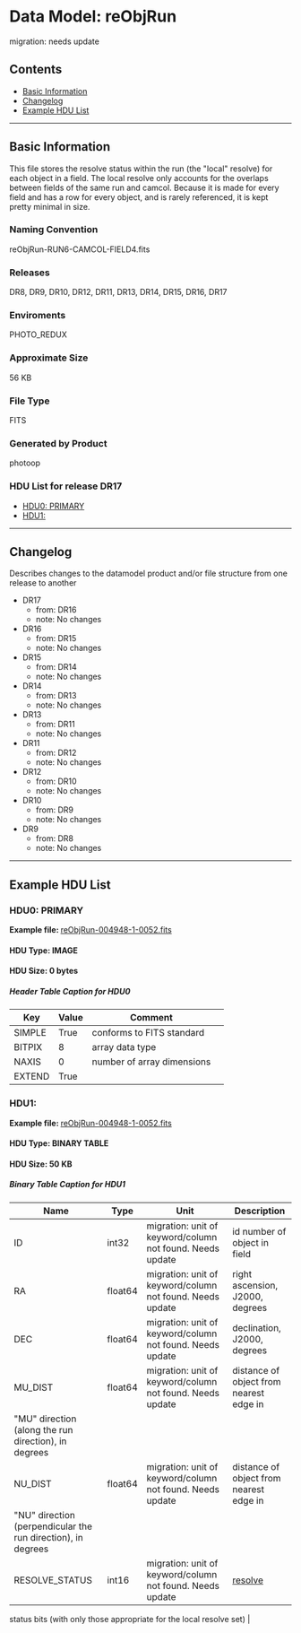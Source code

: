 # Data Model: reObjRun


migration: needs update


## Contents
- [Basic Information](#basic-information)
- [Changelog](#changelog)
- [Example HDU List](#example-hdu-list)


---

## Basic Information
This file stores the resolve status within the run (the "local"
resolve) for each object in a field. The local resolve only accounts
for the overlaps between fields of the same run and camcol.  Because
it is made for every field and has a row for every object, and is
rarely referenced, it is kept
pretty minimal in size.

### Naming Convention
reObjRun-RUN6-CAMCOL-FIELD4.fits

### Releases
DR8, DR9, DR10, DR12, DR11, DR13, DR14, DR15, DR16, DR17

### Enviroments
PHOTO_REDUX

### Approximate Size
56 KB

### File Type
FITS

### Generated by Product
photoop

### HDU List for release DR17
  - [HDU0: PRIMARY](#hdu0-primary)
  - [HDU1: ](#hdu1-)


---

## Changelog
Describes changes to the datamodel product and/or file structure from one release to another
 - DR17
   - from: DR16
   - note: No changes
 - DR16
   - from: DR15
   - note: No changes
 - DR15
   - from: DR14
   - note: No changes
 - DR14
   - from: DR13
   - note: No changes
 - DR13
   - from: DR11
   - note: No changes
 - DR11
   - from: DR12
   - note: No changes
 - DR12
   - from: DR10
   - note: No changes
 - DR10
   - from: DR9
   - note: No changes
 - DR9
   - from: DR8
   - note: No changes

---
## Example HDU List


### HDU0: PRIMARY
<b>
Example file:
</b>
<a href="/sas/dr9/env/PHOTO_REDUX/301/4948/resolve/1/reObjRun-004948-1-0052.fits">reObjRun-004948-1-0052.fits</a>

#### HDU Type: IMAGE
#### HDU Size:  0 bytes

##### Header Table Caption for HDU0
Key | Value | Comment | |
| --- | --- | --- | --- |
| SIMPLE | True | conforms to FITS standard |
| BITPIX | 8 | array data type |
| NAXIS | 0 | number of array dimensions |
| EXTEND | True |  |



### HDU1: 
<b>
Example file:
</b>
<a href="/sas/dr9/env/PHOTO_REDUX/301/4948/resolve/1/reObjRun-004948-1-0052.fits">reObjRun-004948-1-0052.fits</a>

#### HDU Type: BINARY TABLE
#### HDU Size:  50 KB

##### Binary Table Caption for HDU1
Name | Type | Unit | Description |
| --- | --- | --- | --- |
 | ID | int32 | migration: unit of keyword/column not found. Needs update | id number of object in field |
 | RA | float64 | migration: unit of keyword/column not found. Needs update | right ascension, J2000, degrees |
 | DEC | float64 | migration: unit of keyword/column not found. Needs update | declination, J2000, degrees |
 | MU_DIST | float64 | migration: unit of keyword/column not found. Needs update | distance of object from nearest edge in
"MU" direction (along the run direction), in degrees |
 | NU_DIST | float64 | migration: unit of keyword/column not found. Needs update | distance of object from nearest edge in
"NU" direction (perpendicular the run direction), in degrees |
 | RESOLVE_STATUS | int16 | migration: unit of keyword/column not found. Needs update | <a href="http://www.sdss.org/dr13/algorithms/bitmasks/#RESOLVE_STATUS"> resolve
status</a> bits (with only those appropriate for the local resolve
set) |


